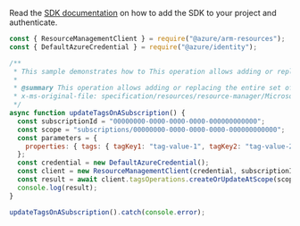 Read the [SDK documentation](https://github.com/Azure/azure-sdk-for-js/blob/%40azure%2Farm-resources_5.0.1/sdk/resources/arm-resources/README.md) on how to add the SDK to your project and authenticate.

```javascript
const { ResourceManagementClient } = require("@azure/arm-resources");
const { DefaultAzureCredential } = require("@azure/identity");

/**
 * This sample demonstrates how to This operation allows adding or replacing the entire set of tags on the specified resource or subscription. The specified entity can have a maximum of 50 tags.
 *
 * @summary This operation allows adding or replacing the entire set of tags on the specified resource or subscription. The specified entity can have a maximum of 50 tags.
 * x-ms-original-file: specification/resources/resource-manager/Microsoft.Resources/stable/2021-04-01/examples/PutTagsSubscription.json
 */
async function updateTagsOnASubscription() {
  const subscriptionId = "00000000-0000-0000-0000-000000000000";
  const scope = "subscriptions/00000000-0000-0000-0000-000000000000";
  const parameters = {
    properties: { tags: { tagKey1: "tag-value-1", tagKey2: "tag-value-2" } },
  };
  const credential = new DefaultAzureCredential();
  const client = new ResourceManagementClient(credential, subscriptionId);
  const result = await client.tagsOperations.createOrUpdateAtScope(scope, parameters);
  console.log(result);
}

updateTagsOnASubscription().catch(console.error);
```
